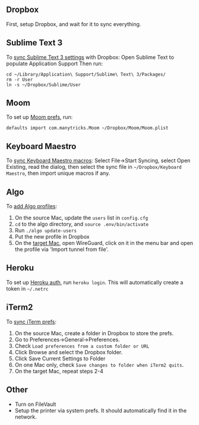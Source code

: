## Dropbox
First, setup Dropbox, and wait for it to sync everything.

## Sublime Text 3
To [sync Sublime Text 3 settings](https://packagecontrol.io/docs/syncing) with Dropbox:
Open Sublime Text to populate Application Support
Then run:
```shell
cd ~/Library/Application\ Support/Sublime\ Text\ 3/Packages/
rm -r User
ln -s ~/Dropbox/Sublime/User
```

## Moom
To set up [Moom prefs](https://manytricks.com/osticket/kb/faq.php?id=53), run:
```shell
defaults import com.manytricks.Moom ~/Dropbox/Moom/Moom.plist
```

## Keyboard Maestro
To [sync Keyboard Maestro macros](https://wiki.keyboardmaestro.com/Syncing_Macros_Between_Macs):
Select File->Start Syncing, select Open Existing, read the dialog,
then select the sync file in `~/Dropbox/Keyboard Maestro`, then import unique macros if any.

## Algo
To [add Algo profiles](https://github.com/trailofbits/algo#adding-or-removing-users):
1. On the source Mac, update the `users` list in `config.cfg`
2. `cd` to the algo directory, and `source .env/bin/activate`
3. Run `./algo update-users`
4. Put the new profile in Dropbox
5. On the [target Mac](https://github.com/trailofbits/algo#apple-devices), open WireGuard, click on it in the menu bar and open the
profile via 'Import tunnel from file'.

## Heroku
To set up [Heroku auth](https://devcenter.heroku.com/articles/git#http-git-authentication), run `heroku login`.
This will automatically create a token in `~/.netrc`

## iTerm2
To [sync iTerm prefs](https://iterm2.com/documentation-preferences-general.html):
1. On the source Mac, create a folder in Dropbox to store the prefs.
2. Go to Preferences->General->Preferences.
3. Check `Load preferences from a custom folder or URL`
4. Click Browse and select the Dropbox folder.
5. Click Save Current Settings to Folder
6. On one Mac only, check `Save changes to folder when iTerm2 quits`.
7. On the target Mac, repeat steps 2-4

## Other
- Turn on FileVault
- Setup the printer via system prefs. It should automatically find it in the network.

